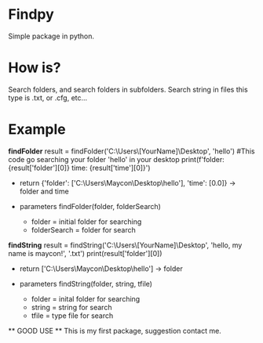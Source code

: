 # Findpy

Simple package in python.

# How is?

Search folders, and search folders in subfolders.
Search string in files this type is .txt, or .cfg, etc...

# Example

**findFolder**
result = findFolder('C:\\Users\\[YourName]\\Desktop', 'hello') #This code go searching your folder 'hello' in your desktop 
print(f'folder: {result['folder'][0]} time: {result['time'][0]}')

* return 
    {'folder': ['C:\\Users\\Maycon\\Desktop\\hello'], 'time': [0.0]} -> folder and time

* parameters
    findFolder(folder, folderSearch)

    * folder = initial folder for searching
    * folderSearch = folder for search


**findString**
result = findString('C:\\Users\\[YourName]\\Desktop', 'hello, my name is maycon!', '.txt')
print(result['folder'][0])

* return
    ['C:\\Users\\Maycon\\Desktop\\hello'] -> folder

* parameters
    findString(folder, string, tfile)

    * folder = inital folder for searching
    * string = string for search
    * tfile = type file for search


	
	
** GOOD USE **
This is my first package, suggestion contact me.